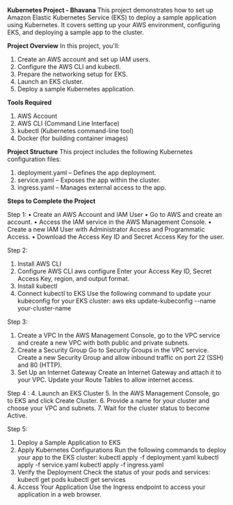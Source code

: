 **Kubernetes Project - Bhavana**
This project demonstrates how to set up Amazon Elastic Kubernetes Service (EKS) to deploy a sample application using Kubernetes. It covers setting up your AWS environment, configuring EKS, and deploying a sample app to the cluster.


**Project Overview**
In this project, you'll:

1.	Create an AWS account and set up IAM users.
2.	Configure the AWS CLI and kubectl.
3.	Prepare the networking setup for EKS.
4.	Launch an EKS cluster.
5.	Deploy a sample Kubernetes application.

**Tools Required**
1.	AWS Account
2.	AWS CLI (Command Line Interface)
3.	kubectl (Kubernetes command-line tool)
4.	Docker (for building container images)

**Project Structure**
This project includes the following Kubernetes configuration files:

1.	deployment.yaml – Defines the app deployment.
2.	service.yaml – Exposes the app within the cluster.
3.	ingress.yaml – Manages external access to the app.


**Steps to Complete the Project**

Step 1: 
•	Create an AWS Account and IAM User
•	Go to AWS and create an account.
•	Access the IAM service in the AWS Management Console.
•	Create a new IAM User with Administrator Access and Programmatic Access.
•	Download the Access Key ID and Secret Access Key for the user.


Step 2: 
1.	Install AWS CLI
2.	Configure AWS CLI
aws configure
Enter your Access Key ID, Secret Access Key, region, and output format.
3.	Install kubectl
4.	Connect kubectl to EKS
Use the following command to update your kubeconfig for your EKS cluster:
aws eks update-kubeconfig --name your-cluster-name


Step 3: 
1.	Create a VPC
    In the AWS Management Console, go to the VPC service and create a new VPC with both public and private subnets.
2.	Create a Security Group
    Go to Security Groups in the VPC service.
    Create a new Security Group and allow inbound traffic on port 22 (SSH) and 80 (HTTP).
3.	Set Up an Internet Gateway
    Create an Internet Gateway and attach it to your VPC.
    Update your Route Tables to allow internet access.


Step 4 : 
4.	Launch an EKS Cluster
5.	In the AWS Management Console, go to EKS and click Create Cluster.
6.	Provide a name for your cluster and choose your VPC and subnets.
7.	Wait for the cluster status to become Active.


Step 5: 
1.	Deploy a Sample Application to EKS
2.	Apply Kubernetes Configurations
Run the following commands to deploy your app to the EKS cluster:
kubectl apply -f deployment.yaml
kubectl apply -f service.yaml
kubectl apply -f ingress.yaml
3.	Verify the Deployment
Check the status of your pods and services:
kubectl get pods
kubectl get services
4.	Access Your Application
Use the Ingress endpoint to access your application in a web browser.


